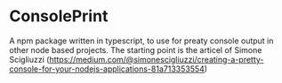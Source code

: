 # ConsolePrint
A npm package written in typescript, to use for preaty console output in other node based projects. The starting point is the articel of Simone Scigliuzzi (https://medium.com/@simonescigliuzzi/creating-a-pretty-console-for-your-nodejs-applications-81a713353554) 
